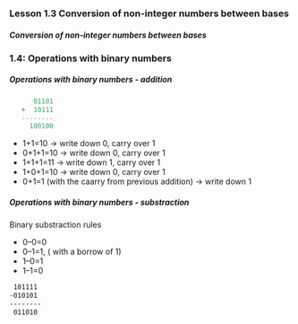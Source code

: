 ### Lesson 1.3 Conversion of non-integer numbers between bases

<h5>Conversion of non-integer numbers between bases</h5>

### 1.4: Operations with binary numbers

<h5>Operations with binary numbers - addition</h5>

```lua
      01101
   +  10111
   --------
     100100
```

- 1+1=10 → write down 0, carry over 1
- 0+1+1=10 -> write down 0, carry over 1
- 1+1+1=11 -> write down 1, carry over 1
- 1+0+1=10 -> write down 0, carry over 1
- 0+1=1 (with the caarry from previous addition) -> write down 1

<h5>Operations with binary numbers - substraction</h5>

Binary substraction rules
- 0–0=0
- 0–1=1, ( with a borrow of 1)
- 1–0=1
- 1–1=0

```markdown
 101111
-010101
--------
 011010
```
